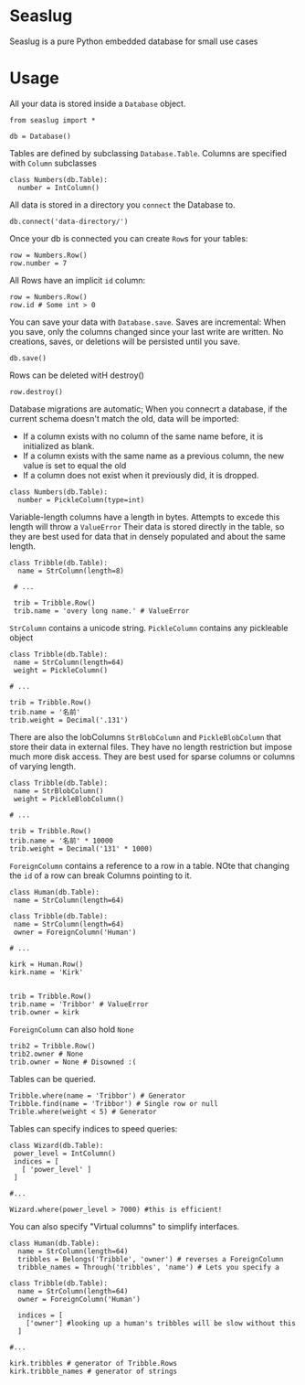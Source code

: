# Seaslug
Seaslug is a pure Python embedded database for small use cases


# Usage

All your data is stored inside a `Database` object.

```
from seaslug import *

db = Database()
```

Tables are defined by subclassing `Database.Table`. Columns are specified with `Column` subclasses

```
class Numbers(db.Table):
  number = IntColumn()
```

All data is stored in a directory you `connect` the Database to.

```
db.connect('data-directory/')
```

Once your db is connected you can create `Row`s for your tables:

```
row = Numbers.Row()
row.number = 7
```

All Rows have an implicit `id` column:

```
row = Numbers.Row()
row.id # Some int > 0
```

You can save your data with `Database.save`.
Saves are incremental: When you save, only the columns changed since your last write are written.
No creations, saves, or deletions will be persisted until you save.

```
db.save()
```

Rows can be deleted witH destroy()

```
row.destroy()
```

Database migrations are automatic; When you connecrt a database, if the current schema doesn't match the old, data will be imported:
* If a column exists with no column of the same name before, it is initialized as blank.
* If a column exists with the same name as a previous column, the new value is set to equal the old
* If a column does not exist when it previously did, it is dropped.

```
class Numbers(db.Table):
  number = PickleColumn(type=int)
```

Variable-length columns have a length in bytes. Attempts to excede this length will throw a `ValueError`
Their data is stored directly in the table, so they are best used for data that in densely populated and about the same length.

```
class Tribble(db.Table):
  name = StrColumn(length=8)
  
 # ...
 
 trib = Tribble.Row()
 trib.name = 'overy long name.' # ValueError
 ```
 
 `StrColumn` contains a unicode string. `PickleColumn` contains any pickleable object
 
 ```
class Tribble(db.Table):
  name = StrColumn(length=64)
  weight = PickleColumn()
  
 # ...
 
 trib = Tribble.Row()
 trib.name = '名前'
 trib.weight = Decimal('.131')
 ```
 
 There are also the lobColumns `StrBlobColumn` and `PickleBlobColumn` that store their data in external files. They have no length restriction but impose much more disk access. They are best used for sparse columns or columns of varying length.
 
 ```
 class Tribble(db.Table):
  name = StrBlobColumn()
  weight = PickleBlobColumn()
  
 # ...
 
 trib = Tribble.Row()
 trib.name = '名前' * 10000
 trib.weight = Decimal('131' * 1000)
 ```
 
 `ForeignColumn` contains a reference to a row in a table. NOte that changing the `id` of a row can break Columns pointing to it.
 
 ```
 class Human(db.Table):
  name = StrColumn(length=64)
 
class Tribble(db.Table):
  name = StrColumn(length=64)
  owner = ForeignColumn('Human')
  
 # ...
 
 kirk = Human.Row()
 kirk.name = 'Kirk'
 
 
 trib = Tribble.Row()
 trib.name = 'Tribbor' # ValueError
 trib.owner = kirk
 ```
 
 `ForeignColumn` can also hold `None`
 
 ```
 trib2 = Tribble.Row()
 trib2.owner # None
 trib.owner = None # Disowned :(
 ```
 
 Tables can be queried.
 
 ```
 Tribble.where(name = 'Tribbor') # Generator
 Tribble.find(name = 'Tribbor') # Single row or null
 Trible.where(weight < 5) # Generator
 ```
 
 Tables can specify indices to speed queries:
 
 ```
 class Wizard(db.Table):
  power_level = IntColumn()
  indices = [
    [ 'power_level' ]
  ]
  
#...

Wizard.where(power_level > 7000) #this is efficient!

```

You can also specify "Virtual columns" to simplify interfaces.

```
class Human(db.Table):
  name = StrColumn(length=64)
  tribbles = Belongs('Tribble', 'owner') # reverses a ForeignColumn
  tribble_names = Through('tribbles', 'name') # Lets you specify a 
 
class Tribble(db.Table):
  name = StrColumn(length=64)
  owner = ForeignColumn('Human')
  
  indices = [
    ['owner'] #looking up a human's tribbles will be slow without this
  ]
  
#...

kirk.tribbles # generator of Tribble.Rows
kirk.tribble_names # generator of strings
```

